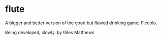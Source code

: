 # flute
A bigger and better version of the good but flawed drinking game, Piccolo.

Being developed, slowly, by Giles Matthews
